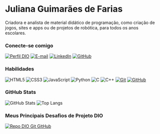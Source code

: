 # Juliana Guimarães de Farias

Criadora e analista de material didático de programação, como criação de jogos, sites e apps ou de projetos de robótica, para todos os anos escolares.

### Conecte-se comigo

[![Perfil DIO](https://img.shields.io/badge/-Meu%20Perfil%20na%20DIO-30A3DC?style=for-the-badge)](https://www.dio.me/users/jufarias13)
[![E-mail](https://img.shields.io/badge/-Email-000?style=for-the-badge&logo=microsoft-outlook&logoColor=E94D5F)](mailto:jufarias13@gmail.com)
[![LinkedIn](https://img.shields.io/badge/LinkedIn-0077B5?style=for-the-badge&logo=linkedin&logoColor=white)](https://www.linkedin.com/in/juliana-guimaraes-de-farias/)
[![GitHub](https://img.shields.io/badge/GitHub-100000?style=for-the-badge&logo=github&logoColor=white)](https://github.com/jugfarias)

### Habilidades

![HTML5](https://img.shields.io/badge/HTML-16503A?style=for-the-badge&logo=html5&logoColor=30A3DC)
![CSS3](https://img.shields.io/badge/CSS3-16503A?style=for-the-badge&logo=css3&logoColor=E94D5F)
![JavaScript](https://img.shields.io/badge/JavaScript-16503A?style=for-the-badge&logo=javascript&logoColor=30A3DC)
![Python](https://img.shields.io/badge/python-16503A?style=for-the-badge&logo=python&logoColor=ffdd54)
![C](https://img.shields.io/badge/C-16503A?style=for-the-badge&logo=c&logoColor=white)
![C++](https://img.shields.io/badge/C%2B%2B-16503A?style=for-the-badge&logo=c%2B%2B&logoColor=white)
[![Git](https://img.shields.io/badge/Git-16503A?style=for-the-badge&logo=git&logoColor=E94D5F)](https://git-scm.com/doc)
[![GitHub](https://img.shields.io/badge/GitHub-16503A?style=for-the-badge&logo=github&logoColor=30A3DC)](https://docs.github.com/)



### GitHub Stats

![GitHub Stats](https://github-readme-stats.vercel.app/api?username=jugfarias&theme=transparent&bg_color=16503A&border_color=16503A&show_icons=true&icon_color=FFF&title_color=FFF&text_color=FFF)
![Top Langs](https://github-readme-stats-git-masterrstaa-rickstaa.vercel.app/api/top-langs/?username=jugfarias&layout=compact&bg_color=16503A&border_color=16503A&title_color=FFF&text_color=FFF)

### Meus Principais Desafios de Projeto DIO

[![Repo DIO Git GitHub](https://github-readme-stats.vercel.app/api/pin/?username=elidianaandrade&repo=dio-lab-open-source&bg_color=000&border_color=30A3DC&show_icons=true&icon_color=30A3DC&title_color=E94D5F&text_color=FFF)](https://github.com/elidianaandrade/dio-lab-open-source)
